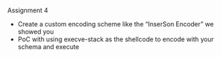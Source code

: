Assignment 4
  - Create a custom encoding scheme like the “InserSon Encoder” we showed you
  - PoC with using execve-stack as the shellcode to encode with your schema and execute
